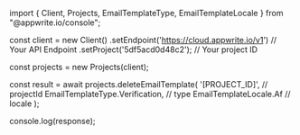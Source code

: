 import { Client, Projects, EmailTemplateType, EmailTemplateLocale } from "@appwrite.io/console";

const client = new Client()
    .setEndpoint('https://cloud.appwrite.io/v1') // Your API Endpoint
    .setProject('5df5acd0d48c2'); // Your project ID

const projects = new Projects(client);

const result = await projects.deleteEmailTemplate(
    '[PROJECT_ID]', // projectId
    EmailTemplateType.Verification, // type
    EmailTemplateLocale.Af // locale
);

console.log(response);
